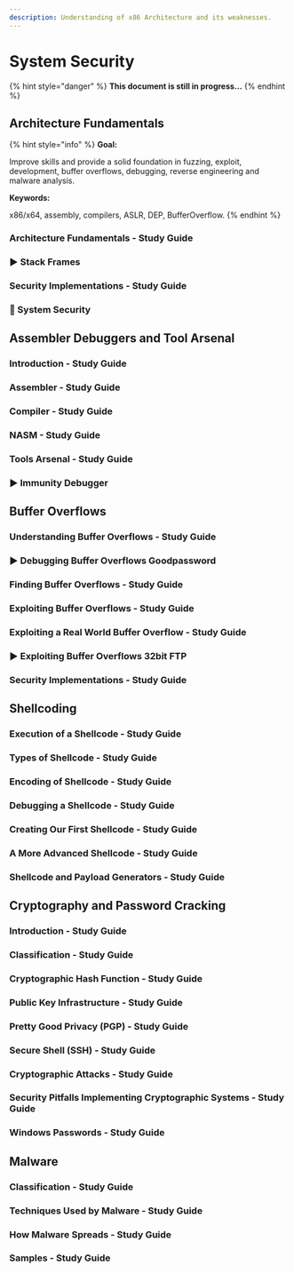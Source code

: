 ```yaml
---
description: Understanding of x86 Architecture and its weaknesses.
---
```


# System Security

{% hint style="danger" %}
**This document is still in progress...** 
{% endhint %}

## Architecture Fundamentals

{% hint style="info" %}
**Goal:**

Improve skills and provide a solid foundation in fuzzing, exploit, development, buffer overflows, debugging, reverse engineering and malware analysis.

**Keywords:**

x86/x64, assembly, compilers, ASLR, DEP, BufferOverflow.
{% endhint %}

### Architecture Fundamentals - Study Guide



### ▶ Stack Frames

### Security Implementations - Study Guide

### 🧪 System Security

## Assembler Debuggers and Tool Arsenal

### Introduction - Study Guide

### Assembler - Study Guide

### Compiler - Study Guide

### NASM - Study Guide

### Tools Arsenal - Study Guide

### ▶ Immunity Debugger

## Buffer Overflows

### Understanding Buffer Overflows - Study Guide

### ▶ Debugging Buffer Overflows Goodpassword

### Finding Buffer Overflows - Study Guide

### Exploiting Buffer Overflows - Study Guide

### Exploiting a Real World Buffer Overflow - Study Guide

### ▶ Exploiting Buffer Overflows 32bit FTP

### Security Implementations - Study Guide

## Shellcoding

### Execution of a Shellcode - Study Guide

### Types of Shellcode - Study Guide

### Encoding of Shellcode - Study Guide

### Debugging a Shellcode - Study Guide

### Creating Our First Shellcode - Study Guide

### A More Advanced Shellcode - Study Guide

### Shellcode and Payload Generators - Study Guide

## Cryptography and Password Cracking

### Introduction - Study Guide

### Classification - Study Guide

### Cryptographic Hash Function - Study Guide

### Public Key Infrastructure - Study Guide

### Pretty Good Privacy \(PGP\) - Study Guide

### Secure Shell \(SSH\) - Study Guide

### Cryptographic Attacks - Study Guide

### Security Pitfalls Implementing Cryptographic Systems - Study Guide

### Windows Passwords - Study Guide

## Malware

### Classification - Study Guide

### Techniques Used by Malware - Study Guide

### How Malware Spreads - Study Guide

### Samples - Study Guide

